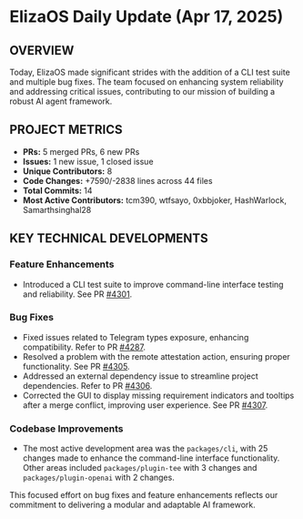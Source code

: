 # ElizaOS Daily Update (Apr 17, 2025)

## OVERVIEW 
Today, ElizaOS made significant strides with the addition of a CLI test suite and multiple bug fixes. The team focused on enhancing system reliability and addressing critical issues, contributing to our mission of building a robust AI agent framework.

## PROJECT METRICS
- **PRs:** 5 merged PRs, 6 new PRs
- **Issues:** 1 new issue, 1 closed issue
- **Unique Contributors:** 8
- **Code Changes:** +7590/-2838 lines across 44 files
- **Total Commits:** 14
- **Most Active Contributors:** tcm390, wtfsayo, 0xbbjoker, HashWarlock, Samarthsinghal28

## KEY TECHNICAL DEVELOPMENTS

### Feature Enhancements
- Introduced a CLI test suite to improve command-line interface testing and reliability. See PR [#4301](https://github.com/elizaos/eliza/pull/4301).

### Bug Fixes
- Fixed issues related to Telegram types exposure, enhancing compatibility. Refer to PR [#4287](https://github.com/elizaos/eliza/pull/4287).
- Resolved a problem with the remote attestation action, ensuring proper functionality. See PR [#4305](https://github.com/elizaos/eliza/pull/4305).
- Addressed an external dependency issue to streamline project dependencies. Refer to PR [#4306](https://github.com/elizaos/eliza/pull/4306).
- Corrected the GUI to display missing requirement indicators and tooltips after a merge conflict, improving user experience. See PR [#4307](https://github.com/elizaos/eliza/pull/4307).

### Codebase Improvements
- The most active development area was the `packages/cli`, with 25 changes made to enhance the command-line interface functionality. Other areas included `packages/plugin-tee` with 3 changes and `packages/plugin-openai` with 2 changes. 

This focused effort on bug fixes and feature enhancements reflects our commitment to delivering a modular and adaptable AI framework.